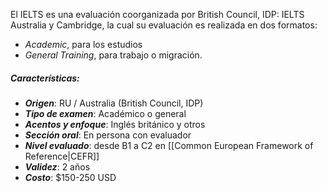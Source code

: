 El IELTS es una evaluación coorganizada por British Council, IDP: IELTS Australia y Cambridge, la cual su evaluación es realizada en dos formatos:
* *Academic*, para los estudios
* *General Training*, para trabajo o migración.

##### Características:
* ***Origen***: RU / Australia (British Council, IDP)
* ***Tipo de examen***: Académico o general
* ***Acentos y enfoque***: Inglés británico y otros
* ***Sección oral***: En persona con evaluador
* ***Nivel evaluado***: desde B1 a C2 en [[Common European Framework of Reference|CEFR]]
* ***Validez***: 2 años
* ***Costo***: $150-250 USD